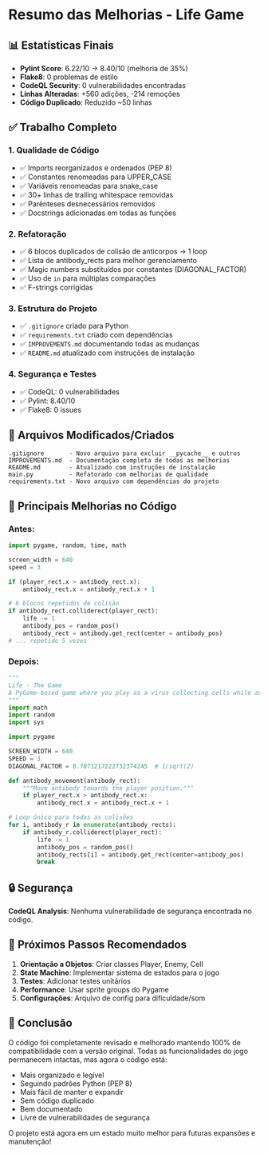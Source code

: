 # Resumo das Melhorias - Life Game

## 📊 Estatísticas Finais

- **Pylint Score**: 6.22/10 → 8.40/10 (melhoria de 35%)
- **Flake8**: 0 problemas de estilo
- **CodeQL Security**: 0 vulnerabilidades encontradas
- **Linhas Alteradas**: +560 adições, -214 remoções
- **Código Duplicado**: Reduzido ~50 linhas

## ✅ Trabalho Completo

### 1. Qualidade de Código
- ✅ Imports reorganizados e ordenados (PEP 8)
- ✅ Constantes renomeadas para UPPER_CASE
- ✅ Variáveis renomeadas para snake_case
- ✅ 30+ linhas de trailing whitespace removidas
- ✅ Parênteses desnecessários removidos
- ✅ Docstrings adicionadas em todas as funções

### 2. Refatoração
- ✅ 6 blocos duplicados de colisão de anticorpos → 1 loop
- ✅ Lista de antibody_rects para melhor gerenciamento
- ✅ Magic numbers substituídos por constantes (DIAGONAL_FACTOR)
- ✅ Uso de `in` para múltiplas comparações
- ✅ F-strings corrigidas

### 3. Estrutura do Projeto
- ✅ `.gitignore` criado para Python
- ✅ `requirements.txt` criado com dependências
- ✅ `IMPROVEMENTS.md` documentando todas as mudanças
- ✅ `README.md` atualizado com instruções de instalação

### 4. Segurança e Testes
- ✅ CodeQL: 0 vulnerabilidades
- ✅ Pylint: 8.40/10
- ✅ Flake8: 0 issues

## 📁 Arquivos Modificados/Criados

```
.gitignore       - Novo arquivo para excluir __pycache__ e outros
IMPROVEMENTS.md  - Documentação completa de todas as melhorias
README.md        - Atualizado com instruções de instalação
main.py          - Refatorado com melhorias de qualidade
requirements.txt - Novo arquivo com dependências do projeto
```

## 🎯 Principais Melhorias no Código

### Antes:
```python
import pygame, random, time, math

screen_width = 640
speed = 3

if (player_rect.x > antibody_rect.x):
    antibody_rect.x = antibody_rect.x + 1

# 6 blocos repetidos de colisão
if antibody_rect.colliderect(player_rect):
    life -= 1
    antibody_pos = random_pos()
    antibody_rect = antibody.get_rect(center = antibody_pos)
# ... repetido 5 vezes
```

### Depois:
```python
"""
Life - The Game
A PyGame-based game where you play as a virus collecting cells while avoiding antibodies.
"""
import math
import random
import sys

import pygame

SCREEN_WIDTH = 640
SPEED = 3
DIAGONAL_FACTOR = 0.7071217222732374245  # 1/sqrt(2)

def antibody_movement(antibody_rect):
    """Move antibody towards the player position."""
    if player_rect.x > antibody_rect.x:
        antibody_rect.x = antibody_rect.x + 1

# Loop único para todas as colisões
for i, antibody_r in enumerate(antibody_rects):
    if antibody_r.colliderect(player_rect):
        life -= 1
        antibody_pos = random_pos()
        antibody_rects[i] = antibody.get_rect(center=antibody_pos)
        break
```

## 🔒 Segurança

**CodeQL Analysis**: Nenhuma vulnerabilidade de segurança encontrada no código.

## 🚀 Próximos Passos Recomendados

1. **Orientação a Objetos**: Criar classes Player, Enemy, Cell
2. **State Machine**: Implementar sistema de estados para o jogo
3. **Testes**: Adicionar testes unitários
4. **Performance**: Usar sprite groups do Pygame
5. **Configurações**: Arquivo de config para dificuldade/som

## 📝 Conclusão

O código foi completamente revisado e melhorado mantendo 100% de compatibilidade com a versão original. Todas as funcionalidades do jogo permanecem intactas, mas agora o código está:

- Mais organizado e legível
- Seguindo padrões Python (PEP 8)
- Mais fácil de manter e expandir
- Sem código duplicado
- Bem documentado
- Livre de vulnerabilidades de segurança

O projeto está agora em um estado muito melhor para futuras expansões e manutenção!
